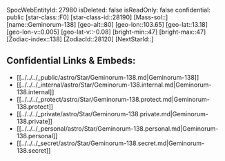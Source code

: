 ﻿---
location: [13.18,103.65,80]
type: Station
tags:
- astro/Star

---
SpocWebEntityId: 27980
isDeleted: false
isReadOnly: false
confidential: public
[star-class::F0]
[star-class-id::28190]
[Mass-sol::]
[name::Geminorum-138]
[geo-alt::80]
[geo-lon::103.65]
[geo-lat::13.18]
[geo-lon-v::0.005]
[geo-lat-v::-0.08]
[bright-min::47]
[bright-max::47]
[Zodiac-index::138]
[ZodiacId::28120]
[NextStarId::]



## Confidential Links & Embeds: 
- [[../../../_public/astro/Star/Geminorum-138.md|Geminorum-138]] 
- [[../../../_internal/astro/Star/Geminorum-138.internal.md|Geminorum-138.internal]] 
- [[../../../_protect/astro/Star/Geminorum-138.protect.md|Geminorum-138.protect]] 
- [[../../../_private/astro/Star/Geminorum-138.private.md|Geminorum-138.private]] 
- [[../../../_personal/astro/Star/Geminorum-138.personal.md|Geminorum-138.personal]] 
- [[../../../_secret/astro/Star/Geminorum-138.secret.md|Geminorum-138.secret]]

